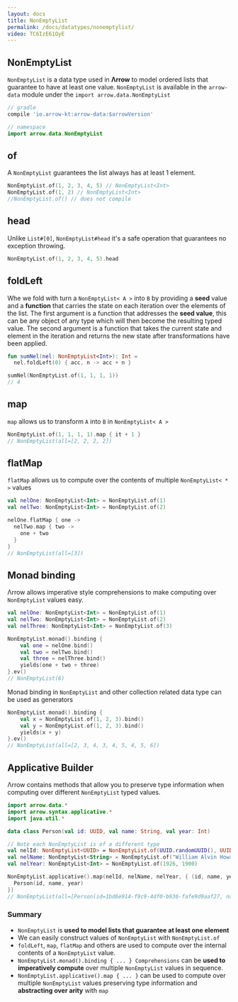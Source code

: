 ```yaml
---
layout: docs
title: NonEmptyList
permalink: /docs/datatypes/nonemptylist/
video: TC6IzE61OyE
---
```


## NonEmptyList

`NonEmptyList` is a data type used in __Λrrow__ to model ordered lists that guarantee to have at least one value.
`NonEmptyList` is available in the `arrow-data` module under the `import arrow.data.NonEmptyList`

```groovy
// gradle
compile 'io.arrow-kt:arrow-data:$arrowVersion'
```

```kotlin
// namespace
import arrow.data.NonEmptyList
```

## of

A `NonEmptyList` guarantees the list always has at least 1 element.

```kotlin
NonEmptyList.of(1, 2, 3, 4, 5) // NonEmptyList<Int>
NonEmptyList.of(1, 2) // NonEmptyList<Int>
//NonEmptyList.of() // does not compile
```

## head

Unlike `List#[0]`, `NonEmptyList#head` it's a safe operation that guarantees no exception throwing.

```kotlin
NonEmptyList.of(1, 2, 3, 4, 5).head
```

## foldLeft

Whe we fold with turn a `NonEmptyList< A >` into `B` by providing a __seed__ value and a __function__ that carries the state on each iteration over the elements of the list.
The first argument is a function that addresses the __seed value__, this can be any object of any type which will then become the resulting typed value.
The second argument is a function that takes the current state and element in the iteration and returns the new state after transformations have been applied.

```kotlin
fun sumNel(nel: NonEmptyList<Int>): Int =
  nel.foldLeft(0) { acc, n -> acc + n }

sumNel(NonEmptyList.of(1, 1, 1, 1))
// 4
```

## map

`map` allows us to transform `A` into `B` in `NonEmptyList< A >`

```kotlin
NonEmptyList.of(1, 1, 1, 1).map { it + 1 }
// NonEmptyList(all=[2, 2, 2, 2])
```

## flatMap

`flatMap` allows us to compute over the contents of multiple `NonEmptyList< * >` values

```kotlin
val nelOne: NonEmptyList<Int> = NonEmptyList.of(1)
val nelTwo: NonEmptyList<Int> = NonEmptyList.of(2)

nelOne.flatMap { one ->
  nelTwo.map { two ->
    one + two
  }
}
// NonEmptyList(all=[3])
```

## Monad binding

Λrrow allows imperative style comprehensions to make computing over `NonEmptyList` values easy.

```kotlin
val nelOne: NonEmptyList<Int> = NonEmptyList.of(1)
val nelTwo: NonEmptyList<Int> = NonEmptyList.of(2)
val nelThree: NonEmptyList<Int> = NonEmptyList.of(3)

NonEmptyList.monad().binding {
    val one = nelOne.bind()
    val two = nelTwo.bind()
    val three = nelThree.bind()
    yields(one + two + three)
}.ev()
// NonEmptyList(6)
```

Monad binding in `NonEmptyList` and other collection related data type can be used as generators

```kotlin
NonEmptyList.monad().binding {
    val x = NonEmptyList.of(1, 2, 3).bind()
    val y = NonEmptyList.of(1, 2, 3).bind()
    yields(x + y)
}.ev()
// NonEmptyList(all=[2, 3, 4, 3, 4, 5, 4, 5, 6])
```

## Applicative Builder

Λrrow contains methods that allow you to preserve type information when computing over different `NonEmptyList` typed values.

```kotlin
import arrow.data.*
import arrow.syntax.applicative.*
import java.util.*

data class Person(val id: UUID, val name: String, val year: Int)

// Note each NonEmptyList is of a different type
val nelId: NonEmptyList<UUID> = NonEmptyList.of(UUID.randomUUID(), UUID.randomUUID())
val nelName: NonEmptyList<String> = NonEmptyList.of("William Alvin Howard", "Haskell Curry")
val nelYear: NonEmptyList<Int> = NonEmptyList.of(1926, 1900)

NonEmptyList.applicative().map(nelId, nelName, nelYear, { (id, name, year) ->
  Person(id, name, year)
})
// NonEmptyList(all=[Person(id=1bd6e914-f9c9-4df0-b936-fafe9d9aaf27, name=William Alvin Howard, year=1926), Person(id=1bd6e914-f9c9-4df0-b936-fafe9d9aaf27, name=William Alvin Howard, year=1900), Person(id=1bd6e914-f9c9-4df0-b936-fafe9d9aaf27, name=Haskell Curry, year=1926), Person(id=1bd6e914-f9c9-4df0-b936-fafe9d9aaf27, name=Haskell Curry, year=1900), Person(id=7c4bfac0-c8fa-4395-9f3e-20bb3699236e, name=William Alvin Howard, year=1926), Person(id=7c4bfac0-c8fa-4395-9f3e-20bb3699236e, name=William Alvin Howard, year=1900), Person(id=7c4bfac0-c8fa-4395-9f3e-20bb3699236e, name=Haskell Curry, year=1926), Person(id=7c4bfac0-c8fa-4395-9f3e-20bb3699236e, name=Haskell Curry, year=1900)])
```

### Summary

- `NonEmptyList` is __used to model lists that guarantee at least one element__
- We can easily construct values of `NonEmptyList` with `NonEmptyList.of`
- `foldLeft`, `map`, `flatMap` and others are used to compute over the internal contents of a `NonEmptyList` value.
- `NonEmptyList.monad().binding { ... } Comprehensions` can be __used to imperatively compute__ over multiple `NonEmptyList` values in sequence.
- `NonEmptyList.applicative().map { ... }` can be used to compute over multiple `NonEmptyList` values preserving type information and __abstracting over arity__ with `map`
